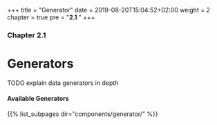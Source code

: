 +++
title = "Generator"
date = 2019-08-20T15:04:52+02:00
weight = 2
chapter = true
pre = "<b>2.1 </b>"
+++

### Chapter 2.1

# Generators

TODO explain data generators in depth

#### Available Generators

{{% list_subpages dir="components/generator/" %}}